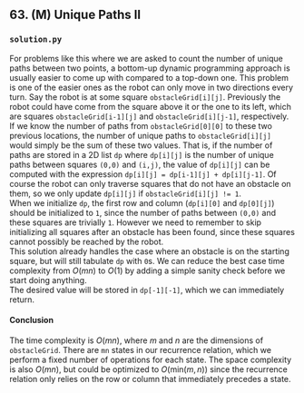 ## 63. (M) Unique Paths II

### `solution.py`
For problems like this where we are asked to count the number of unique paths between two points, a bottom-up dynamic programming approach is usually easier to come up with compared to a top-down one. This problem is one of the easier ones as the robot can only move in two directions every turn. Say the robot is at some square `obstacleGrid[i][j]`. Previously the robot could have come from the square above it or the one to its left, which are squares `obstacleGrid[i-1][j]` and `obstacleGrid[i][j-1]`, respectively. If we know the number of paths from `obstacleGrid[0][0]` to these two previous locations, the number of unique paths to `obstacleGrid[i][j]` would simply be the sum of these two values. That is, if the number of paths are stored in a 2D list `dp` where `dp[i][j]` is the number of unique paths between squares `(0,0)` and `(i,j)`, the value of `dp[i][j]` can be computed with the expression `dp[i][j] = dp[i-1][j] + dp[i][j-1]`. Of course the robot can only traverse squares that do not have an obstacle on them, so we only update `dp[i][j]` if `obstacleGrid[i][j] != 1`.  
When we initialize `dp`, the first row and column (`dp[i][0]` and `dp[0][j]`) should be initialized to `1`, since the number of paths between `(0,0)` and these squares are trivially `1`. However we need to remember to skip initializing all squares after an obstacle has been found, since these squares cannot possibly be reached by the robot.  
This solution already handles the case where an obstacle is on the starting square, but will still tabulate `dp` with `0`s. We can reduce the best case time complexity from $O(mn)$ to $O(1)$ by adding a simple sanity check before we start doing anything.  
The desired value will be stored in `dp[-1][-1]`, which we can immediately return.  

#### Conclusion
The time complexity is $O(mn)$, where $m$ and $n$ are the dimensions of `obstacleGrid`. There are `mn` states in our recurrence relation, which we perform a fixed number of operations for each state. The space complexity is also $O(mn)$, but could be optimized to $O(\text{min}(m,n))$ since the recurrence relation only relies on the row or column that immediately precedes a state.  
  

